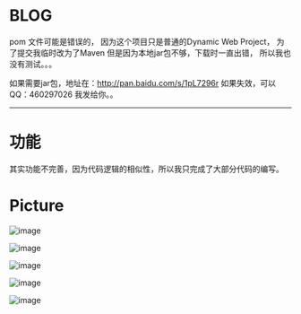 # BLOG

pom 文件可能是错误的，
因为这个项目只是普通的Dynamic Web Project，
为了提交我临时改为了Maven 但是因为本地jar包不够，下载时一直出错，
所以我也没有测试。。。

如果需要jar包，地址在：http://pan.baidu.com/s/1pL7296r
如果失效，可以QQ：460297026  我发给你。。

------

# 功能

其实功能不完善，因为代码逻辑的相似性，所以我只完成了大部分代码的编写。

# Picture
![image](https://github.com/dongbow/BLOG/blob/master/pictrue/home.png)

![image](https://github.com/dongbow/BLOG/blob/master/pictrue/blog.png)

![image](https://github.com/dongbow/BLOG/blob/master/pictrue/space.png)

![image](https://github.com/dongbow/BLOG/blob/master/pictrue/search.png)

![image](https://github.com/dongbow/BLOG/blob/master/pictrue/system.png)
